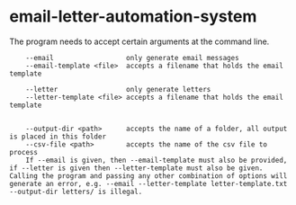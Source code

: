 # email-letter-automation-system
The program needs to accept certain arguments at the command line.

        --email                  only generate email messages
        --email-template <file>  accepts a filename that holds the email template

        --letter                 only generate letters
        --letter-template <file> accepts a filename that holds the email template


        --output-dir <path>      accepts the name of a folder, all output is placed in this folder
        --csv-file <path>        accepts the name of the csv file to process
        If --email is given, then --email-template must also be provided, if --letter is given then --letter-template must also be given. Calling the program and passing any other combination of options will generate an error, e.g. --email --letter-template letter-template.txt --output-dir letters/ is illegal.
